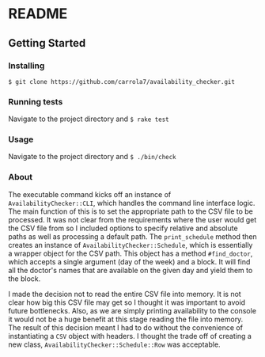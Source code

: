 # README

## Getting Started

### Installing

`$ git clone https://github.com/carrola7/availability_checker.git`

### Running tests

Navigate to the project directory and `$ rake test`

### Usage

Navigate to the project directory and `$ ./bin/check`

### About

The executable command kicks off an instance of `AvailabilityChecker::CLI`, which handles the command line interface logic. The main function of this is to set the appropriate path to the CSV file to be processed. It was not clear from the requirements where the user would get the CSV file from so I included options to specify relative and absolute paths as well as processing a default path. The `print_schedule` method then creates an instance of `AvailabilityChecker::Schedule`, which is essentially a wrapper object for the CSV path. This object has a method `#find_doctor`, which accepts a single argument (day of the week) and a block. It will find all the doctor's names that are available on the given day and yield them to the block.

I made the decision not to read the entire CSV file into memory. It is not clear how big this CSV file may get so I thought it was important to avoid future bottlenecks. Also, as we are simply printing availability to the console it would not be a huge benefit at this stage reading the file into memory. The result of this decision meant I had to do without the convenience of instantiating a `CSV` object with headers. I thought the trade off of creating a new class, `AvailabilityChecker::Schedule::Row` was acceptable.



